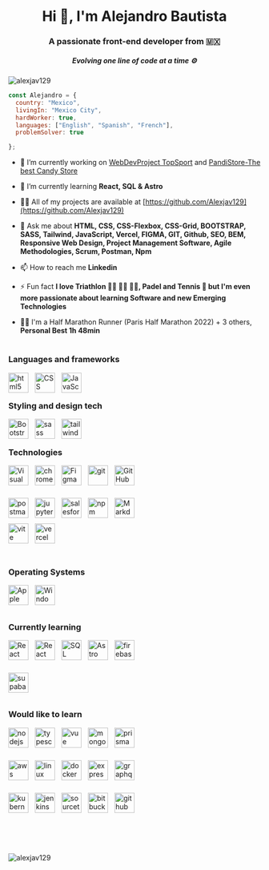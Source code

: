 <h1 align="center">Hi 👋, I'm Alejandro Bautista</h1>
<h3 align="center">A passionate front-end developer from 🇲🇽</h3>
<h5 align="center">Evolving one line of code at a time ⚙️</h5>


<p align="left"> <img src="https://komarev.com/ghpvc/?username=alexjav129&label=Profile%20views&color=0e75b6&style=flat" alt="alexjav129" /> </p>

```js
const Alejandro = {
  country: "Mexico",
  livingIn: "Mexico City",
  hardWorker: true,
  languages: ["English", "Spanish", "French"],
  problemSolver: true

};
```

- 🔭 I’m currently working on [WebDevProject TopSport](https://github.com/Alexjav129/ProyectoWebDev-git) and [PandiStore-The best Candy Store](https://github.com/Alexjav129/PandiStore-Bautista)

- 🌱 I’m currently learning ******React, SQL & Astro******

- 👨‍💻 All of my projects are available at [https://github.com/Alexjav129](https://github.com/Alexjav129)

- 💬 Ask me about **HTML, CSS, CSS-Flexbox, CSS-Grid, BOOTSTRAP, SASS, Tailwind, JavaScript, Vercel, FIGMA, GIT, Github, SEO, BEM, Responsive Web Design, Project Management Software, Agile Methodologies, Scrum, Postman, Npm**

- 📫 How to reach me **Linkedin**

- ⚡ Fun fact **I love Triathlon 🏃‍♂️ 🚴‍♂️ 🏊‍♂️, Padel and Tennis 🎾 but I'm even more passionate about learning Software and new Emerging Technologies**
  
- 🏃‍♂️ I'm a Half Marathon Runner (Paris Half Marathon 2022) + 3 others, **Personal Best 1h 48min**


# <h3 align="left">Languages and frameworks</h3>
<p align="left"> 

<img align="left" alt="html5" width="40px" src="https://cdn.jsdelivr.net/gh/devicons/devicon/icons/html5/html5-original.svg"  style="padding-right:10px;" />
<img align="left" alt="CSS" width="40px" src="https://cdn.jsdelivr.net/gh/devicons/devicon/icons/css3/css3-original.svg"  style="padding-right:10px;" />
<img align="left" alt="JavaScript" width="40px" src="https://cdn.jsdelivr.net/gh/devicons/devicon/icons/javascript/javascript-original.svg" style="padding-right:10px;"/>

  
</p> 
<br />

# <h3 align="left">Styling and design tech</h3>
<p align="left"> 

<img align="left" alt="Bootstrap" width="40px" src="https://cdn.jsdelivr.net/gh/devicons/devicon/icons/bootstrap/bootstrap-original.svg" style="padding-right:10px;" />
<img align="left" alt="sass" width="40px" src="https://cdn.jsdelivr.net/gh/devicons/devicon/icons/sass/sass-original.svg" style="padding-right:10px;"/>
<img align="left" alt="tailwind" width="40px" src="https://cdn.jsdelivr.net/gh/devicons/devicon/icons/tailwindcss/tailwindcss-plain.svg" style="padding-right:10px;"/>
  
</p>
<br />

# <h3 align="left">Technologies</h3>
<p align="left"> 
  
<img align="left" alt="Visual Studio Code" width="40px" src="https://skillicons.dev/icons?i=vscode" style="padding-right:10px;" />
<img align="left" alt="chrome" width="40px" src="https://cdn.jsdelivr.net/gh/devicons/devicon/icons/chrome/chrome-original.svg" style="padding-right:10px;" />
<img align="left" alt="Figma" width="40px" src="https://cdn.jsdelivr.net/gh/devicons/devicon/icons/figma/figma-original.svg" style="padding-right:10px;"/>
<img align="left" alt="git" width="40px" src="https://cdn.jsdelivr.net/gh/devicons/devicon/icons/git/git-original.svg" style="padding-right:10px;" />
<img align="left" alt="GitHub" width="40px" src="https://skillicons.dev/icons?i=github" style="padding-right:10px;" />

<br><br><br>

<img align="left" alt="postman" width="40px" src="https://www.vectorlogo.zone/logos/getpostman/getpostman-icon.svg" style="padding-right:10px;"/>
<img align="left" alt="jupyter" width="40px" src="https://cdn.jsdelivr.net/gh/devicons/devicon/icons/jupyter/jupyter-original-wordmark.svg" style="padding-right:10px;" />
<img align="left" alt="salesforce" width="40px" src="https://cdn.jsdelivr.net/gh/devicons/devicon/icons/salesforce/salesforce-original.svg" style="padding-right:10px;" />
<img align="left" alt="npm" width="40px" src="https://cdn.jsdelivr.net/gh/devicons/devicon/icons/npm/npm-original-wordmark.svg" style="padding-right:10px;" />
<img align="left" alt="Markdown" width="40px" src="https://skillicons.dev/icons?i=md" style="padding-right:10px;" />


<br><br><br>
<img align="left" alt="vite" width="40px" src="https://skillicons.dev/icons?i=vite" style="padding-right:10px;" />
<img align="left" alt="vercel" width="40px" src="https://skillicons.dev/icons?i=vercel" style="padding-right:10px;" />


</p>
<br><br>


# <h3 align="left">Operating Systems</h3>
<p align="left"> 

<img align="left" alt="Apple" width="40px" src="https://cdn.jsdelivr.net/gh/devicons/devicon/icons/apple/apple-original.svg" style="padding-right:10px;" />
<img align="left" alt="Windows" width="40px" src="https://cdn.jsdelivr.net/gh/devicons/devicon/icons/windows8/windows8-original.svg" style="padding-right:10px;" />

</p>
<br />
<br />


# <h3 align="left">Currently learning</h3>
<p align="left"> 

<img align="left" alt="React" width="40px" src="https://skillicons.dev/icons?i=react"  style="padding-right:10px;" />
<img align="left" alt="React" width="40px" src="https://skillicons.dev/icons?i=nextjs"  style="padding-right:10px;" />
<img align="left" alt="SQL" width="40px" src="https://skillicons.dev/icons?i=postgresql" style="padding-right:10px;" />
<img align="left" alt="Astro" width="40px" src="https://skillicons.dev/icons?i=astro" style="padding-right:10px;" />
<img align="left" alt="firebase" width="40px" src="https://skillicons.dev/icons?i=firebase" style="padding-right:10px;"/>

<br><br><br>

<img align="left" alt="supabase" width="40px" src="https://skillicons.dev/icons?i=supabase" style="padding-right:10px;"/>

</p>
<br />
<br />

# <h3 align="left">Would like to learn</h3>
<p align="left"> 

<img align="left" alt="nodejs" width="40px" src="https://cdn.jsdelivr.net/gh/devicons/devicon/icons/nodejs/nodejs-original.svg"  style="padding-right:10px;" />
<img align="left" alt="typescript" width="40px" src="https://skillicons.dev/icons?i=ts"  style="padding-right:10px;" />
<img align="left" alt="vue" width="40px" src="https://cdn.jsdelivr.net/gh/devicons/devicon/icons/vuejs/vuejs-original.svg" style="padding-right:10px;" />
<img align="left" alt="mongodb" width="40px" src="https://skillicons.dev/icons?i=mongodb" style="padding-right:10px;"/>
<img align="left" alt="prisma" width="40px" src="https://skillicons.dev/icons?i=prisma" style="padding-right:10px;"/>

<br><br><br>

<img align="left" alt="aws" width="40px" src="https://skillicons.dev/icons?i=aws" style="padding-right:10px;"/>
<img align="left" alt="linux" width="40px" src="https://skillicons.dev/icons?i=linux" style="padding-right:10px;"/>
<img align="left" alt="docker" width="40px" src="https://skillicons.dev/icons?i=docker" style="padding-right:10px;"/>
<img align="left" alt="express" width="40px" src="https://skillicons.dev/icons?i=express" style="padding-right:10px;"/>
<img align="left" alt="graphql" width="40px" src="https://skillicons.dev/icons?i=graphql" style="padding-right:10px;"/>

<br><br><br>

<img align="left" alt="kubernetes" width="40px" src="https://skillicons.dev/icons?i=kubernetes" style="padding-right:10px;"/>
<img align="left" alt="jenkins" width="40px" src="https://skillicons.dev/icons?i=jenkins" style="padding-right:10px;"/>
<img align="left" alt="sourcetree" width="40px" src="https://cdn.jsdelivr.net/gh/devicons/devicon/icons/sourcetree/sourcetree-original.svg" style="padding-right:10px;"/>
<img align="left" alt="bitbucket" width="40px" src="https://cdn.jsdelivr.net/gh/devicons/devicon/icons/bitbucket/bitbucket-original.svg" style="padding-right:10px;"/>
<img align="left" alt="github actions" width="40px" src="https://skillicons.dev/icons?i=githubactions" style="padding-right:10px;"/>

  
</p>


<br />
<br />
<br />

#



<br />

<p>
  <img align="left" src="https://github-readme-stats.vercel.app/api/top-langs?username=alexjav129&show_icons=true&locale=en&layout=compact" alt="alexjav129" />
</p>
